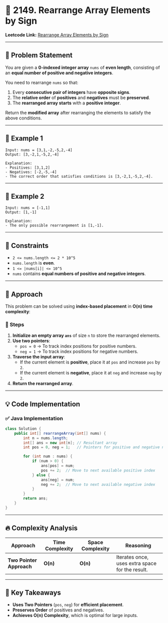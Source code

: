# 📌 **2149. Rearrange Array Elements by Sign**  
**Leetcode Link:** [Rearrange Array Elements by Sign](https://leetcode.com/problems/rearrange-array-elements-by-sign/)  

---

## 🎯 **Problem Statement**  
You are given a **0-indexed integer array** `nums` of **even length**, consisting of an **equal number of positive and negative integers**.  

You need to rearrange `nums` so that:  
1. Every **consecutive pair of integers** have **opposite signs**.  
2. The **relative order** of **positives** and **negatives** must be **preserved**.  
3. The **rearranged array starts** with a **positive integer**.  

Return the **modified array** after rearranging the elements to satisfy the above conditions.  

---

## 🔹 **Example 1**
```plaintext
Input: nums = [3,1,-2,-5,2,-4]
Output: [3,-2,1,-5,2,-4]

Explanation:
- Positives: [3,1,2]
- Negatives: [-2,-5,-4]
- The correct order that satisfies conditions is [3,-2,1,-5,2,-4].
```

---

## 🔹 **Example 2**
```plaintext
Input: nums = [-1,1]
Output: [1,-1]

Explanation:
- The only possible rearrangement is [1,-1].
```

---

## 🔹 **Constraints**
- `2 <= nums.length <= 2 * 10^5`
- `nums.length` is **even**.
- `1 <= |nums[i]| <= 10^5`
- `nums` contains **equal numbers of positive and negative integers**.

---

## 🚀 **Approach**
This problem can be solved using **index-based placement** in **O(n) time complexity**:  

### **🔹 Steps**
1. **Initialize an empty array `ans`** of size `n` to store the rearranged elements.  
2. **Use two pointers**:
   - `pos = 0` → To track index positions for positive numbers.  
   - `neg = 1` → To track index positions for negative numbers.  
3. **Traverse the input array**:
   - If the current element is **positive**, place it at `pos` and increase `pos` by `2`.
   - If the current element is **negative**, place it at `neg` and increase `neg` by `2`.
4. **Return the rearranged array**.

---

## 💡 **Code Implementation**

### ✅ **Java Implementation**
```java
class Solution {
    public int[] rearrangeArray(int[] nums) {
        int n = nums.length;
        int[] ans = new int[n]; // Resultant array
        int pos = 0, neg = 1;   // Pointers for positive and negative numbers

        for (int num : nums) {
            if (num > 0) {
                ans[pos] = num;
                pos += 2;  // Move to next available positive index
            } else {
                ans[neg] = num;
                neg += 2;  // Move to next available negative index
            }
        }
        return ans;
    }
}
```

---

## 🔥 **Complexity Analysis**
| **Approach**       | **Time Complexity** | **Space Complexity** | **Reasoning** |
|--------------------|--------------------|---------------------|--------------|
| **Two Pointer Approach** | **O(n)** | **O(n)** | Iterates once, uses extra space for the result. |

---

## 🌟 **Key Takeaways**
- **Uses Two Pointers** (`pos`, `neg`) for **efficient placement**.
- **Preserves Order** of positives and negatives.
- **Achieves O(n) Complexity**, which is optimal for large inputs.

